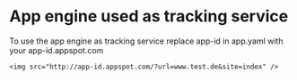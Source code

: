 # App engine used as tracking service

To use the app engine as tracking service replace app-id in app.yaml with your app-id.appspot.com

    <img src="http://app-id.appspot.com/?url=www.test.de&site=index" />